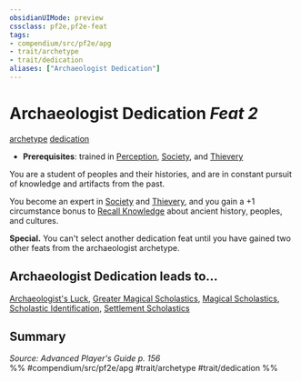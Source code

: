 ```yaml
---
obsidianUIMode: preview
cssclass: pf2e,pf2e-feat
tags:
- compendium/src/pf2e/apg
- trait/archetype
- trait/dedication
aliases: ["Archaeologist Dedication"]
---
```

# Archaeologist Dedication  *Feat 2*  
[archetype](/rules/traits/archetype.md)  [dedication](/rules/traits/dedication.md)  

- **Prerequisites**: trained in [Perception](/compendium/skills.md#Perception), [Society](/compendium/skills.md#Society), and [Thievery](/compendium/skills.md#Thievery)

You are a student of peoples and their histories, and are in constant pursuit of knowledge and artifacts from the past.

You become an expert in [Society](/compendium/skills.md#Society) and [Thievery](/compendium/skills.md#Thievery), and you gain a +1 circumstance bonus to [Recall Knowledge](/rules/actions/recall-knowledge.md) about ancient history, peoples, and cultures.

**Special.** You can't select another dedication feat until you have gained two other feats from the archaeologist archetype.

## Archaeologist Dedication leads to...

[Archaeologist's Luck](/compendium/feats/archaeologists-luck-apg.md), [Greater Magical Scholastics](/compendium/feats/greater-magical-scholastics-apg.md), [Magical Scholastics](/compendium/feats/magical-scholastics-apg.md), [Scholastic Identification](/compendium/feats/scholastic-identification-apg.md), [Settlement Scholastics](/compendium/feats/settlement-scholastics-apg.md)

## Summary

*Source: Advanced Player's Guide p. 156*  
%% #compendium/src/pf2e/apg #trait/archetype #trait/dedication %%